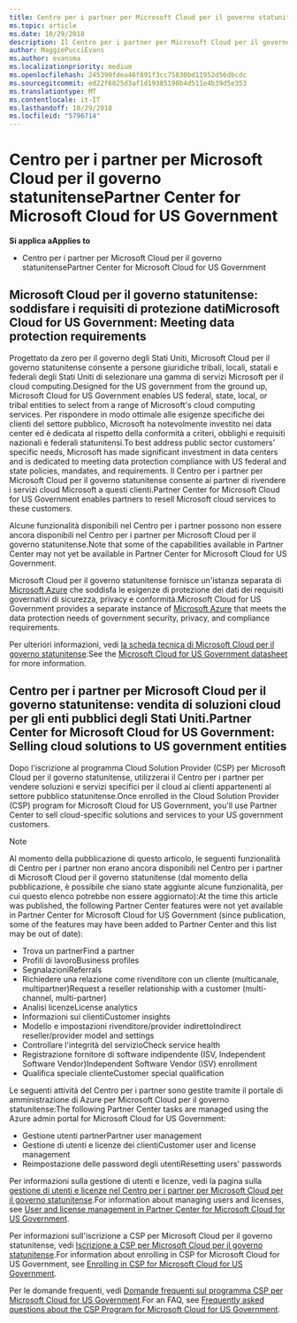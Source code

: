 ```yaml
---
title: Centro per i partner per Microsoft Cloud per il governo statunitense | Centro per i partner per Microsoft Cloud per il governo statunitense
ms.topic: article
ms.date: 10/29/2018
description: Il Centro per i partner per Microsoft Cloud per il governo statunitense è il portale aziendale per i partner Microsoft che desiderano offrire soluzioni cloud Microsoft ai clienti che lavorano con agenzie governative degli Stati Uniti.
author: MaggiePucciEvans
ms.author: evansma
ms.localizationpriority: medium
ms.openlocfilehash: 245390fdea46f891f3cc75830bd11952d56dbcdc
ms.sourcegitcommit: ed22f6825d3af1d19385198b4d511e4b39d5e353
ms.translationtype: MT
ms.contentlocale: it-IT
ms.lasthandoff: 10/29/2018
ms.locfileid: "5796714"
---
```

# <a name="partner-center-for-microsoft-cloud-for-us-government"></a><span data-ttu-id="99d74-103">Centro per i partner per Microsoft Cloud per il governo statunitense</span><span class="sxs-lookup"><span data-stu-id="99d74-103">Partner Center for Microsoft Cloud for US Government</span></span>

**<span data-ttu-id="99d74-104">Si applica a</span><span class="sxs-lookup"><span data-stu-id="99d74-104">Applies to</span></span>**

-  <span data-ttu-id="99d74-105">Centro per i partner per Microsoft Cloud per il governo statunitense</span><span class="sxs-lookup"><span data-stu-id="99d74-105">Partner Center for Microsoft Cloud for US Government</span></span>

## <a name="microsoft-cloud-for-us-government-meeting-data-protection-requirements"></a><span data-ttu-id="99d74-106">Microsoft Cloud per il governo statunitense: soddisfare i requisiti di protezione dati</span><span class="sxs-lookup"><span data-stu-id="99d74-106">Microsoft Cloud for US Government: Meeting data protection requirements</span></span> 

<span data-ttu-id="99d74-107">Progettato da zero per il governo degli Stati Uniti, Microsoft Cloud per il governo statunitense consente a persone giuridiche tribali, locali, statali e federali degli Stati Uniti di selezionare una gamma di servizi Microsoft per il cloud computing.</span><span class="sxs-lookup"><span data-stu-id="99d74-107">Designed for the US government from the ground up, Microsoft Cloud for US Government enables US federal, state, local, or tribal entities to select from a range of Microsoft's cloud computing services.</span></span> <span data-ttu-id="99d74-108">Per rispondere in modo ottimale alle esigenze specifiche dei clienti del settore pubblico, Microsoft ha notevolmente investito nei data center ed è dedicata al rispetto della conformità a criteri, obblighi e requisiti nazionali e federali statunitensi.</span><span class="sxs-lookup"><span data-stu-id="99d74-108">To best address public sector customers’ specific needs, Microsoft has made significant investment in data centers and is dedicated to meeting data protection compliance with US federal and state policies, mandates, and requirements.</span></span> <span data-ttu-id="99d74-109">Il Centro per i partner per Microsoft Cloud per il governo statunitense consente ai partner di rivendere i servizi cloud Microsoft a questi clienti.</span><span class="sxs-lookup"><span data-stu-id="99d74-109">Partner Center for Microsoft Cloud for US Government enables partners to resell Microsoft cloud services to these customers.</span></span>

<span data-ttu-id="99d74-110">Alcune funzionalità disponibili nel Centro per i partner possono non essere ancora disponibili nel Centro per i partner per Microsoft Cloud per il governo statunitense.</span><span class="sxs-lookup"><span data-stu-id="99d74-110">Note that some of the capabilities available in Partner Center may not yet be available in Partner Center for Microsoft Cloud for US Government.</span></span>

<span data-ttu-id="99d74-111">Microsoft Cloud per il governo statunitense fornisce un'istanza separata di [Microsoft Azure](https://azure.microsoft.com/en-us/overview/clouds/government/) che soddisfa le esigenze di protezione dei dati dei requisiti governativi di sicurezza, privacy e conformità.</span><span class="sxs-lookup"><span data-stu-id="99d74-111">Microsoft Cloud for US Government provides a separate instance of [Microsoft Azure](https://azure.microsoft.com/en-us/overview/clouds/government/) that meets the data protection needs of government security, privacy, and compliance requirements.</span></span> 

<span data-ttu-id="99d74-112">Per ulteriori informazioni, vedi [la scheda tecnica di Microsoft Cloud per il governo statunitense](http://download.microsoft.com/download/C/9/C/C9CA3002-DFC4-4ADA-841F-DF42AEC042FB/Microsoft_Azure_Government_Datasheet_EN_US.PDF).</span><span class="sxs-lookup"><span data-stu-id="99d74-112">See the [Microsoft Cloud for US Government datasheet](http://download.microsoft.com/download/C/9/C/C9CA3002-DFC4-4ADA-841F-DF42AEC042FB/Microsoft_Azure_Government_Datasheet_EN_US.PDF) for more information.</span></span>

## <a name="partner-center-for-microsoft-cloud-for-us-government-selling-cloud-solutions-to-us-government-entities"></a><span data-ttu-id="99d74-113">Centro per i partner per Microsoft Cloud per il governo statunitense: vendita di soluzioni cloud per gli enti pubblici degli Stati Uniti.</span><span class="sxs-lookup"><span data-stu-id="99d74-113">Partner Center for Microsoft Cloud for US Government: Selling cloud solutions to US government entities</span></span>

<span data-ttu-id="99d74-114">Dopo l'iscrizione al programma Cloud Solution Provider (CSP) per Microsoft Cloud per il governo statunitense, utilizzerai il Centro per i partner per vendere soluzioni e servizi specifici per il cloud ai clienti appartenenti al settore pubblico statunitense.</span><span class="sxs-lookup"><span data-stu-id="99d74-114">Once enrolled in the Cloud Solution Provider (CSP) program for Microsoft Cloud for US Government, you'll use Partner Center to sell cloud-specific solutions and services to your US government customers.</span></span> 

> [!NOTE]  
> <span data-ttu-id="99d74-115">Al momento della pubblicazione di questo articolo, le seguenti funzionalità di Centro per i partner non erano ancora disponibili nel Centro per i partner di Microsoft Cloud per il governo statunitense (dal momento della pubblicazione, è possibile che siano state aggiunte alcune funzionalità, per cui questo elenco potrebbe non essere aggiornato):</span><span class="sxs-lookup"><span data-stu-id="99d74-115">At the time this article was published, the following Partner Center features were not yet available in Partner Center for Microsoft Cloud for US Government (since publication, some of the features may have been added to Partner Center and this list may be out of date):</span></span>

- <span data-ttu-id="99d74-116">Trova un partner</span><span class="sxs-lookup"><span data-stu-id="99d74-116">Find a partner</span></span>
- <span data-ttu-id="99d74-117">Profili di lavoro</span><span class="sxs-lookup"><span data-stu-id="99d74-117">Business profiles</span></span>
- <span data-ttu-id="99d74-118">Segnalazioni</span><span class="sxs-lookup"><span data-stu-id="99d74-118">Referrals</span></span>
- <span data-ttu-id="99d74-119">Richiedere una relazione come rivenditore con un cliente (multicanale, multipartner)</span><span class="sxs-lookup"><span data-stu-id="99d74-119">Request a reseller relationship with a customer (multi-channel, multi-partner)</span></span>
- <span data-ttu-id="99d74-120">Analisi licenze</span><span class="sxs-lookup"><span data-stu-id="99d74-120">License analytics</span></span>
- <span data-ttu-id="99d74-121">Informazioni sui clienti</span><span class="sxs-lookup"><span data-stu-id="99d74-121">Customer insights</span></span>
- <span data-ttu-id="99d74-122">Modello e impostazioni rivenditore/provider indiretto</span><span class="sxs-lookup"><span data-stu-id="99d74-122">Indirect reseller/provider model and settings</span></span>
- <span data-ttu-id="99d74-123">Controllare l'integrità del servizio</span><span class="sxs-lookup"><span data-stu-id="99d74-123">Check service health</span></span>
- <span data-ttu-id="99d74-124">Registrazione fornitore di software indipendente (ISV, Independent Software Vendor)</span><span class="sxs-lookup"><span data-stu-id="99d74-124">Independent Software Vendor (ISV) enrollment</span></span>
- <span data-ttu-id="99d74-125">Qualifica speciale cliente</span><span class="sxs-lookup"><span data-stu-id="99d74-125">Customer special qualification</span></span>

<span data-ttu-id="99d74-126">Le seguenti attività del Centro per i partner sono gestite tramite il portale di amministrazione di Azure per Microsoft Cloud per il governo statunitense:</span><span class="sxs-lookup"><span data-stu-id="99d74-126">The following Partner Center tasks are managed using the Azure admin portal for Microsoft Cloud for US Government:</span></span> 

-   <span data-ttu-id="99d74-127">Gestione utenti partner</span><span class="sxs-lookup"><span data-stu-id="99d74-127">Partner user management</span></span>
-   <span data-ttu-id="99d74-128">Gestione di utenti e licenze dei clienti</span><span class="sxs-lookup"><span data-stu-id="99d74-128">Customer user and license management</span></span>
-   <span data-ttu-id="99d74-129">Reimpostazione delle password degli utenti</span><span class="sxs-lookup"><span data-stu-id="99d74-129">Resetting users' passwords</span></span>

<span data-ttu-id="99d74-130">Per informazioni sulla gestione di utenti e licenze, vedi la pagina sulla [gestione di utenti e licenze nel Centro per i partner per Microsoft Cloud per il governo statunitense](user-management-in-partner-center-for-microsoft-us-govt-cloud.md).</span><span class="sxs-lookup"><span data-stu-id="99d74-130">For information about managing users and licenses, see [User and license management in Partner Center for Microsoft Cloud for US Government](user-management-in-partner-center-for-microsoft-us-govt-cloud.md).</span></span>

<span data-ttu-id="99d74-131">Per informazioni sull'iscrizione a CSP per Microsoft Cloud per il governo statunitense, vedi [Iscrizione a CSP per Microsoft Cloud per il governo statunitense](enroll-in-csp-for-microsoft-us-govt-cloud.md).</span><span class="sxs-lookup"><span data-stu-id="99d74-131">For information about enrolling in CSP for Microsoft Cloud for US Government, see [Enrolling in CSP for Microsoft Cloud for US Government](enroll-in-csp-for-microsoft-us-govt-cloud.md).</span></span>

<span data-ttu-id="99d74-132">Per le domande frequenti, vedi [Domande frequenti sul programma CSP per Microsoft Cloud for US Government](faq-for-us-govt-cloud.md).</span><span class="sxs-lookup"><span data-stu-id="99d74-132">For an FAQ, see [Frequently asked questions about the CSP Program for Microsoft Cloud for US Government](faq-for-us-govt-cloud.md).</span></span>
